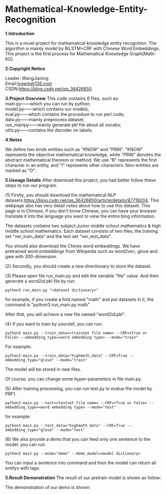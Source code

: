 # Mathematical-Knowledge-Entity-Recognition
<b>1.Introduction</b>

This is a novel project for mathematical knowledge entity recognition. The algorithm is mainly model by BiLSTM+CRF with Chinese Word Embeddings. This project is the first process for Mathematical Knowledge Graph(Math-KG).

<b>2.Copyright Notice</b>

Leader: WangJianing<br>
Email:lygwjn@126.com<br>
CSDN:https://blog.csdn.net/qq_36426650<br>

<b>3.Project Overview</b>
This code contains 6 files, such as:<br>
main.py——which you can run by python;<br>
model.py——which contains our models;<br>
eval.py——which contains the procedure to run perl code;<br>
data.py——mainly preprocess dataset;<br>
run_mainpy——mainly generate pkl file about all vocabs;<br>
utils.py——contains the decoder on labels.<br>

<b>4.Notes</b>

We define two kinds entities such as "KNOW" and "PRIN". "KNOW" represents the objective mathematical knowledge, while "PRIN" denotes the abstract mathematical theorem or method. We use "B" represents the first character in an entity, and "I" represents other characters. Non-entities are marked as "O".

<b>5.Useage Details</b>
After download this project, you had better follow these steps to run our program.

(1) Firstly, you should download the mathematical NLP datasets:https://blog.csdn.net/qq_36426650/article/details/87719204, This webpage also has very detail notes about how to use this dataset. This page is in Chinese, if you don't know Chinese, you can have your browser translate it into the language you want to view the entire blog information.

The datasets contains two subject:Junior middle school mathematics & high middle school mathematics. Each dataset consists of two files, the training set "ner_train_data" and the test set "ner_test_data". 

You should alse download the Chines word embeddings. We have pretrained word embeddings from Wikipedia such as word2vec, glove and gwe with 300-dimension.

(2) Secondly, you should create a new directionary to store the dataset.

(3) Please open file run_main.py and edit the variable "file" value. And then generate a word2id.pkl file by run:
```
python3 run_main.py "<dataset dictionary>"
```
for example, if you create a fold named "math" and put datasets in it, the command is "python3 run_main.py math"

After that, you will achieve a new file named "word2id.pkl".

(4) If you want to train by yourslef, you can run:
```
python3 main.py --train_data=<trainset file name> --CRF=<True or False> --embedding_type=<word embedding type> --mode="train"
```
For example:
```
python3 main.py --train_data="highmath_data" --CRF=True --embedding_type="glove" --mode="train"
```
The model will be stored in new files.

Of course, you can change some hyper-parameters in file main.py.

(5) After training processing, you can run test.py to evalue the model by PRF1.
```
python3 main.py --test=<testset file name> --CRF=<True or False> --embedding_type=<word embedding type> --mode="test"
```
for example:
```
python3 main.py --test_data="highmath_data" --CRF=True --embedding_type="glove" --mode="test"
```

(6) We also provide a demo that you can feed only one sentence to the model. you can run:
```
python3 main.py --mode="demo" --demo_model=<model dictionary>
```
You can input a sentence into command and then the model can return all entitys with tags.

<b>5.Result Demonstration</b>
The result of our pretrain model is shown as follow:

The demonstration of our demo is shown:

 
